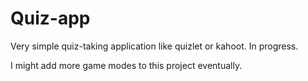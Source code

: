 # Quiz-app

Very simple quiz-taking application like quizlet or kahoot. In progress.

I might add more game modes to this project eventually.